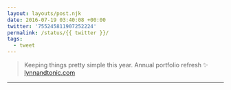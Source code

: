 ```yaml
---
layout: layouts/post.njk
date: 2016-07-19 03:40:08 +00:00
twitter: '755245811907252224'
permalink: /status/{{ twitter }}/
tags: 
  - tweet
---
```


> Keeping things pretty simple this year. Annual portfolio refresh ✨ [lynnandtonic.com](https://lynnandtonic.com)

---
